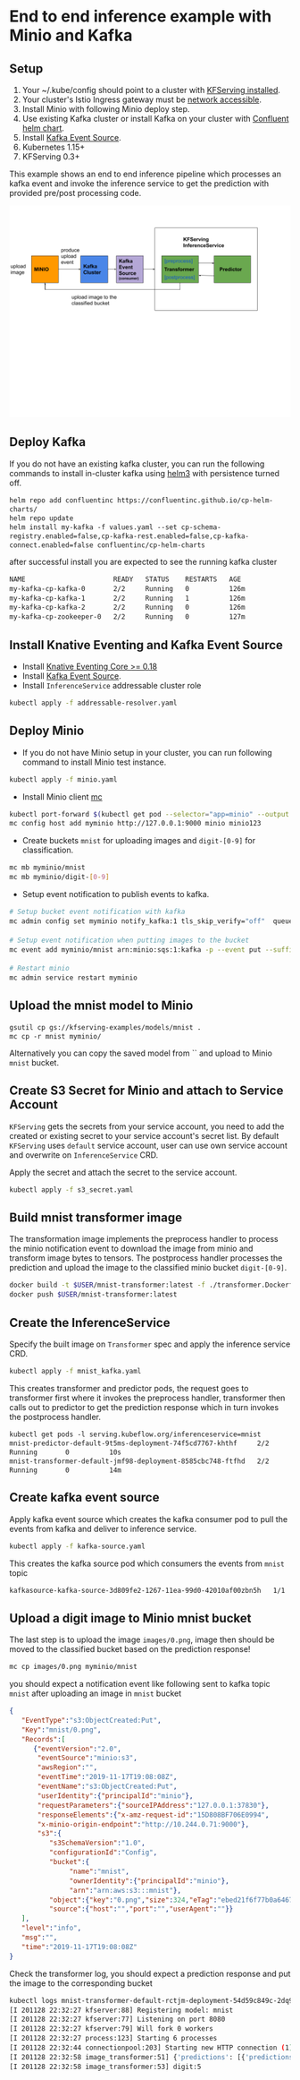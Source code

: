 
# End to end inference example with Minio and Kafka
## Setup
1. Your ~/.kube/config should point to a cluster with [KFServing installed](https://github.com/kubeflow/kfserving/#install-kfserving).
2. Your cluster's Istio Ingress gateway must be [network accessible](https://istio.io/latest/docs/tasks/traffic-management/ingress/ingress-control/).
3. Install Minio with following Minio deploy step.
4. Use existing Kafka cluster or install Kafka on your cluster with [Confluent helm chart](https://www.confluent.io/blog/getting-started-apache-kafka-kubernetes/).
5. Install [Kafka Event Source](https://github.com/knative/eventing-contrib/tree/master/kafka/source).
6. Kubernetes 1.15+
7. KFServing 0.3+

This example shows an end to end inference pipeline which processes an kafka event and invoke the inference service to get the prediction with provided
pre/post processing code.

![diagram](images/diagram.png)

## Deploy Kafka
If you do not have an existing kafka cluster, you can run the following commands to install in-cluster kafka using [helm3](https://helm.sh)
with persistence turned off.

```
helm repo add confluentinc https://confluentinc.github.io/cp-helm-charts/
helm repo update
helm install my-kafka -f values.yaml --set cp-schema-registry.enabled=false,cp-kafka-rest.enabled=false,cp-kafka-connect.enabled=false confluentinc/cp-helm-charts
```

after successful install you are expected to see the running kafka cluster
```bash
NAME                      READY   STATUS    RESTARTS   AGE
my-kafka-cp-kafka-0       2/2     Running   0          126m
my-kafka-cp-kafka-1       2/2     Running   1          126m
my-kafka-cp-kafka-2       2/2     Running   0          126m
my-kafka-cp-zookeeper-0   2/2     Running   0          127m
```

## Install Knative Eventing and Kafka Event Source
- Install [Knative Eventing Core >= 0.18](https://knative.dev/docs/install/any-kubernetes-cluster/#installing-the-eventing-component)
- Install [Kafka Event Source](https://github.com/knative-sandbox/eventing-kafka/releases).
- Install `InferenceService` addressable cluster role
```bash
kubectl apply -f addressable-resolver.yaml
```

## Deploy Minio
- If you do not have Minio setup in your cluster, you can run following command to install Minio test instance.
```bash
kubectl apply -f minio.yaml
```

- Install Minio client [mc](https://docs.min.io/docs/minio-client-complete-guide)
```bash
kubectl port-forward $(kubectl get pod --selector="app=minio" --output jsonpath='{.items[0].metadata.name}') 9000:9000
mc config host add myminio http://127.0.0.1:9000 minio minio123
```
- Create buckets `mnist` for uploading images and `digit-[0-9]` for classification.
```bash
mc mb myminio/mnist
mc mb myminio/digit-[0-9]
```

- Setup event notification to publish events to kafka.
```bash
# Setup bucket event notification with kafka
mc admin config set myminio notify_kafka:1 tls_skip_verify="off"  queue_dir="" queue_limit="0" sasl="off" sasl_password="" sasl_username="" tls_client_auth="0" tls="off" client_tls_cert="" client_tls_key="" brokers="my-kafka-cp-kafka-headless:9092" topic="mnist" version=""

# Setup event notification when putting images to the bucket
mc event add myminio/mnist arn:minio:sqs:1:kafka -p --event put --suffix .png

# Restart minio
mc admin service restart myminio
```

## Upload the mnist model to Minio
```
gsutil cp gs://kfserving-examples/models/mnist .
mc cp -r mnist myminio/
```

Alternatively you can copy the saved model from `` and upload to Minio `mnist` bucket.

## Create S3 Secret for Minio and attach to Service Account
`KFServing` gets the secrets from your service account, you need to add the created or existing secret to your service account's secret list. 
By default `KFServing` uses `default` service account, user can use own service account and overwrite on `InferenceService` CRD.

Apply the secret and attach the secret to the service account.
```bash
kubectl apply -f s3_secret.yaml
```

## Build mnist transformer image
The transformation image implements the preprocess handler to process the minio notification event to download the image from minio
and transform image bytes to tensors. The postprocess handler processes the prediction and upload the image to the classified minio
bucket `digit-[0-9]`.
```bash
docker build -t $USER/mnist-transformer:latest -f ./transformer.Dockerfile . --rm
docker push $USER/mnist-transformer:latest
```

## Create the InferenceService
Specify the built image on `Transformer` spec and apply the inference service CRD.
```bash
kubectl apply -f mnist_kafka.yaml 
```

This creates transformer and predictor pods, the request goes to transformer first where it invokes the preprocess handler, transformer
then calls out to predictor to get the prediction response which in turn invokes the postprocess handler. 
```
kubectl get pods -l serving.kubeflow.org/inferenceservice=mnist
mnist-predictor-default-9t5ms-deployment-74f5cd7767-khthf     2/2     Running       0          10s
mnist-transformer-default-jmf98-deployment-8585cbc748-ftfhd   2/2     Running       0          14m
```

## Create kafka event source
Apply kafka event source which creates the kafka consumer pod to pull the events from kafka and deliver to inference service.
```bash
kubectl apply -f kafka-source.yaml
```

This creates the kafka source pod which consumers the events from `mnist` topic
```bash
kafkasource-kafka-source-3d809fe2-1267-11ea-99d0-42010af00zbn5h   1/1     Running   0          8h
```

## Upload a digit image to Minio mnist bucket
The last step is to upload the image `images/0.png`, image then should be moved to the classified bucket based on the prediction response!
```bash
mc cp images/0.png myminio/mnist
```
you should expect a notification event like following sent to kafka topic `mnist` after uploading an image in `mnist` bucket
```json
{
   "EventType":"s3:ObjectCreated:Put",
   "Key":"mnist/0.png",
   "Records":[
      {"eventVersion":"2.0",
       "eventSource":"minio:s3",
       "awsRegion":"",
       "eventTime":"2019-11-17T19:08:08Z",
       "eventName":"s3:ObjectCreated:Put",
       "userIdentity":{"principalId":"minio"},
       "requestParameters":{"sourceIPAddress":"127.0.0.1:37830"},
       "responseElements":{"x-amz-request-id":"15D808BF706E0994",
       "x-minio-origin-endpoint":"http://10.244.0.71:9000"},
       "s3":{
          "s3SchemaVersion":"1.0",
          "configurationId":"Config",
          "bucket":{
               "name":"mnist",
               "ownerIdentity":{"principalId":"minio"},
               "arn":"arn:aws:s3:::mnist"},
          "object":{"key":"0.png","size":324,"eTag":"ebed21f6f77b0a64673a3c96b0c623ba","contentType":"image/png","userMetadata":{"content-type":"image/png"},"versionId":"1","sequencer":"15D808BF706E0994"}},
          "source":{"host":"","port":"","userAgent":""}}
   ],
   "level":"info",
   "msg":"",
   "time":"2019-11-17T19:08:08Z"
}
```

Check the transformer log, you should expect a prediction response and put the image to the corresponding bucket
```bash
kubectl logs mnist-transformer-default-rctjm-deployment-54d59c849c-2dq98  kfserving-container
[I 201128 22:32:27 kfserver:88] Registering model: mnist
[I 201128 22:32:27 kfserver:77] Listening on port 8080
[I 201128 22:32:27 kfserver:79] Will fork 0 workers
[I 201128 22:32:27 process:123] Starting 6 processes
[I 201128 22:32:44 connectionpool:203] Starting new HTTP connection (1): minio-service
[I 201128 22:32:58 image_transformer:51] {'predictions': [{'predictions': [0.0247901566, 1.37231364e-05, 0.0202635303, 0.39037028, 0.000513458275, 0.435112566, 0.000607515569, 0.00041125578, 0.127784252, 0.000133168287], 'classes': 5}]}
[I 201128 22:32:58 image_transformer:53] digit:5
```

